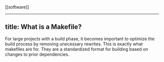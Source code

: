 [[software]]

---
title: What is a Makefile?
---

For large projects with a build phase, it becomes important to optimize the build process by removing unecessary rewrites. This is exactly what makefiles are for. They are a standardized format for building based on changes to prior dependencies.
